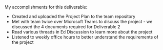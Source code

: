 My accomplishments for this deliverable:
 * Created and uploaded the Project Plan to the team repository
 * Met with team twice over Microsoft Teams to discuss the project - we discussed the 4 documents required for Deliverable 2
 * Read various threads in Ed Discussion to learn more about the project
 * Listened to weekly office hours to better understand the requirements of the project
